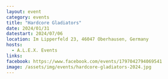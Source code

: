 ```yaml
---
layout: event
category: events
title: "Hardcore Gladiators"
date: 2024/01/31
datestart: 2024/07/06
location: Im Lipperfeld 23, 46047 Oberhausen, Germany
hosts:
  - A.L.E.X. Events
links:
facebook: https://www.facebook.com/events/1797042794069541
image: /assets/img/events/hardcore-gladiators-2024.jpg
---
```

